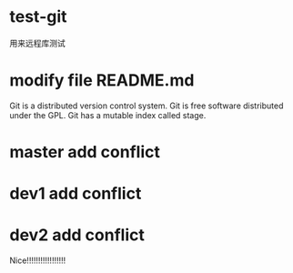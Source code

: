# test-git
用来远程库测试

# modify file README.md
Git is a distributed version control system.
Git is free software distributed under the GPL.
Git has a mutable index called stage.


# master add conflict
# dev1 add conflict
# dev2 add conflict


Nice!!!!!!!!!!!!!!!!!